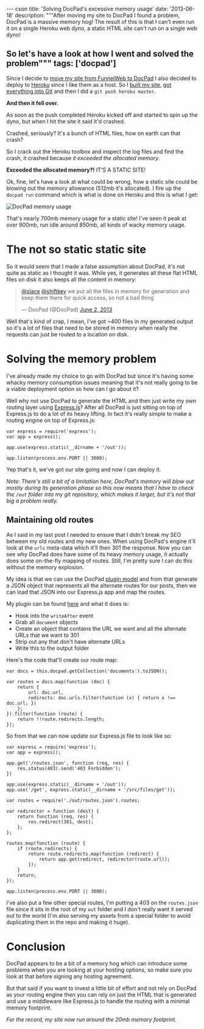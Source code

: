 --- cson
title: 'Solving DocPad\'s excessive memory usage'
date: '2013-06-18'
description: """After moving my site to DocPad I found a problem, DocPad is a massive memory hog! The result of this is that I can't even run it on a single Heroku web dyno, a static HTML site can't run on a single web dyno!

So let's have a look at how I went and solved the problem"""
tags: ['docpad']
---

Since I decide to [move my site from FunnelWeb to DocPad](/posts/2013-06-10-new-blog-less-funnelweb.html) I also decided to deploy to [Heroku](http://www.heroku.com) since I like them as a host. So I [built my site](https://github.com/aaronpowell/aaronpowell.github.io), [got everything into Git](/posts/2013-06-11-funnelweb-to-git.html) and then I did a `git push heroku master`.

**And then it fell over.**

As soon as the push completed Heroku kicked off and started to spin up the dyno, but when I hit the site it said it'd crashed.

Crashed, seriously? It's a bunch of HTML files, how on earth can that crash?

So I crack out the Heroku toolbox and inspect the log files and find the crash, it crashed because _it exceeded the allocated memory_.

**Exceeded the allocated memory?!** IT'S A STATIC SITE!

Ok, fine, let's have a look at what could be wrong, how a static site could be blowing out the memory allowance (512mb it's allocated). I fire up the `docpad run` command which is what is done on Heroku and this is what I get:

![DocPad memory usage](/get/docpad-memory-usage.png)

That's nearly 700mb memory usage for a static site! I've seen it peak at over 900mb, run idle around 850mb, all kinds of wacky memory usage.

# The not so static static site

So it would seem that I made a false assumption about DocPad, it's not quite as static as I thought it was. While yes, it generates all these flat HTML files on disk it also keeps all the content in memory:

<blockquote class="twitter-tweet"><p><a href="https://twitter.com/slace">@slace</a> <a href="https://twitter.com/shiftkey">@shiftkey</a> we put all the files in memory for generation and keep them there for quick access, so not a bad thing</p>&mdash; DocPad (@DocPad) <a href="https://twitter.com/DocPad/statuses/341171857317314562">June 2, 2013</a></blockquote>
<script async src="//platform.twitter.com/widgets.js" charset="utf-8"></script>

Well that's kind of crap, I mean, I've got ~400 files in my generated output so it's a lot of files that need to be stored in memory when really the requests can just be routed to a location on disk.

# Solving the memory problem

I've already made my choice to go with DocPad but since it's having some whacky memory consumption issues meaning that it's not really going to be a viable deployment option so how can I go about it?

Well why not use DocPad to generate the HTML and then just write my own routing layer using [Express.js](http://expressjs.com)? After all DocPad is just sitting on top of Express.js to do a lot of its heavy lifting. In fact it's really simple to make a routing engine on top of Express.js:

	var express = require('express');
	var app = express();

	app.use(express.static(__dirname + '/out'));

	app.listen(process.env.PORT || 3000);

Yep that's it, we've got our site going and now I can deploy it.

_Note: There's still a bit of a limitation here, DocPad's memory will blow out mostly during its generation phase so this now means that I have to check the `/out` folder into my git repository, which makes it larger, but it's not that big a problem really._

## Maintaining old routes

As I said in my last post I needed to ensure that I didn't break my SEO between my old routes and my new ones. When using DocPad's engine it'll look at the `urls` meta-data which it'll then 301 the response. Now you can see why DocPad does have some of its heavy memory usage, it actually does some on-the-fly mapping of routes. Still, I'm pretty sure I can do this without the memory explosion.

My idea is that we can use the DocPad [plugin model](http://docpad.org/docs/plugins) and from that generate a JSON object that represents all the alternate routes for our posts, then we can load that JSON into our Express.js app and map the routes.

My plugin can be found [here](https://github.com/aaronpowell/aaronpowell.github.io/tree/master/plugins/docpad-plugin-staticroutes) and what it does is:

* Hook into the `writeAfter` event
* Grab all `document` objects
* Create an object that contains the URL we want and all the alternate URLs that we want to 301
* Strip out any that don't have alternate URLs
* Write this to the output folder

Here's the code that'll create our route map:

    var docs = this.docpad.getCollection('documents').toJSON();

    var routes = docs.map(function (doc) {
        return {
            url: doc.url,
            redirects: doc.urls.filter(function (x) { return x !== doc.url; })
        };
    }).filter(function (route) {
        return !!route.redirects.length;
    });

So from that we can now update our Express.js file to look like so:

	var express = require('express');
	var app = express();

	app.get('/routes.json', function (req, res) {
	    res.status(403).send('403 Forbidden');
	})

	app.use(express.static(__dirname + '/out'));
	app.use('/get', express.static(__dirname + '/src/files/get'));

	var routes = require('./out/routes.json').routes;

	var redirector = function (dest) {
	    return function (req, res) {
	        res.redirect(301, dest);
	    };
	};

	routes.map(function (route) {
	    if (route.redirects) {
	        return route.redirects.map(function (redirect) {
	            return app.get(redirect, redirector(route.url));
	        });
	    }
	    return;
	});

	app.listen(process.env.PORT || 3000);

I've also put a few other special routes, I'm putting a 403 on the `routes.json` file since it sits in the root of my `out` folder and I don't really want it served out to the world (I'm also serving my assets from a special folder to avoid duplicating them in the repo and making it huge).

# Conclusion

DocPad appears to be a bit of a memory hog which can introduce some problems when you are looking at your hosting options, so make sure you look at that before signing any hosting agreement.

But that said if you want to invest a little bit of effort and not rely on DocPad as your routing engine then you can rely on just the HTML that is generated and use a middleware like Express.js to handle the routing with a minimal memory footprint.

_For the record, my site now run around the 20mb memory footprint._